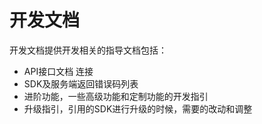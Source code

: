 # 开发文档
开发文档提供开发相关的指导文档包括：
- API接口文档 连接
- SDK及服务端返回错误码列表
- 进阶功能，一些高级功能和定制功能的开发指引
- 升级指引，引用的SDK进行升级的时候，需要的改动和调整